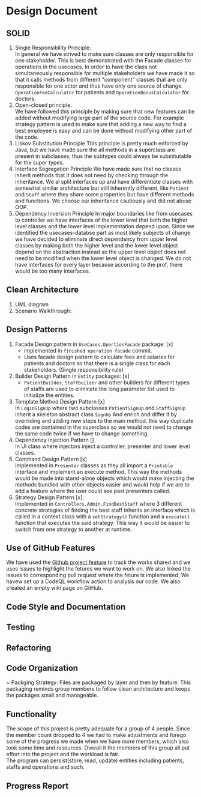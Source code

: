 # Design Document

## SOLID
1. Single Responsibility Principle:  
   In general we have strived to make sure classes are only responsible for one stakeholder. This is best demonstrated with the Facade classes for operations in the usecases. In order to have the class not simultaneously responsible for multiple stakeholders we have made it so that it calls methods from different "component" classes that are only responsible for one actor and thus have only one source of change. `OperationFeeCalculator` for patients and `OperationBonusCalculator` for doctors. 
2. Open-closed principle.  
   We have followed this principle by making sure that new features can be added without modifying large part of the source code. For example strategy pattern is used to make sure that adding a new way to find a best employee is easy and can be done without modifying other part of the code. 
3. Liskov Substitution Principle
   This principle is pretty much enforced by Java, but we have made sure the all methods in a superclass are present in subclasses, thus the subtypes could always be substitutable for the super types.
4. Interface Segregation Principle
   We have made sure that no classes inherit methods that it does not need by checking through the inheritance. We al split interfaces up and have differentiate classes with somewhat similar architecture but still inherently different, like `Patient` and `Staff` where they share some properties but have different methods and functions. We choose our inheritance cautiously and did not abuse OOP.
5. Dependency Inversion Principle
   In major boundaries like from usecases to controller we have interfaces of the lower level that both the higher level classes and the lower level implementation depend upon. Since we identified the usecases-databse part as most likely subjects of change we have decided to eliminate direct dependency from upper level classes by making both the higher level and the lower level object depend on the abstraction instead so the upper level object does not need to be modified when the lower level object is changed. We do not have interfaces for every layer because according to the prof, there would be too many interfaces.


## Clean Architecture
1. UML diagram  
2. Scenario Walkthrough:  
   


## Design Patterns
 1. Facade Design pattern in `UseCases.OpertionFacade` package: [x]  
    * implemented in `finished operation facade` commit. 
    * Uses facade design pattern to calculate fees and salaries for patients and doctors so that 
    there is a single class for each stakeholders. (Single responsibility rule)
 2. Builder Design Pattern in ```Entity``` packages: [x]  
    * `PatientBuilder`, `StaffBuilder` and other builders for different types of staffs are used to 
    eliminate the long parameter list used to initialize the entities.
 3. Template Method Design Pattern [x]  
    In ```LoginSignUp``` where two subclasses `PatientSignUp` and `StaffSignUp` inherit a skeleton abstract class `SignUp`
    And enrich and differ it by overriding and adding new steps to the main method. this way duplicate codes are 
    contained in the superclass so we would not need to change the same code twice if we have to change something.
 4. Dependency Injection Pattern []  
    In UI class where injectors inject a controller, presenter and lower level classes.
 5. Command Design Pattern [x]  
    Implemented in `Presenter` classes as they all import a `Printable` interface and implement an execute method.
    This way the methods would be made into stand-alone objects which would make injecting the methods bundled
    with other objects easier and would help if we are to add a feature where the user could see past presenters called.
 6. Strategy Design Pattern [x]:  
    Implemented in `Controllers.Admin.FindBestStaff` where 3 different concrete strategies of finding the
    best staff inherits an interface which is called in a context class with a `setStrategy()` function and 
    a `execute()` function that executes the said strategy. This way it would be easier to switch from one strategy to another at runtime.
## Use of GitHub Features
   We have used the [Github project feature](https://github.com/CSC207-UofT/course-project-tut5101-hospital/projects/1) to 
   track the works shared and we uses issues to highlight the fetures we want to work on. We also linked the issues to corresponding pull request where the feture is implemented. We havew set up a CodeQL workflow action to analysis our code. We also created an empty wiki page on GitHub.
## Code Style and Documentation
## Testing
## Refactoring
## Code Organization
   ~ Packging Strategy: Files are packaged by layer and then by feature. This packaging reminds group members to follow clean architecture and keeps the packages small and manageable.
## Functionality

The scope of this project is pretty adequate for a group of 4 people. Since the member count dropped to 4 we had to make adjustments and forego some of the progress we made when we have more members, which also took some time and resources. Overall it the members of this group all put effort into the project and the workload is fair.  
The program can persist(store, read, update) entities including patients, staffs and operations and such. 
## Progress Report

